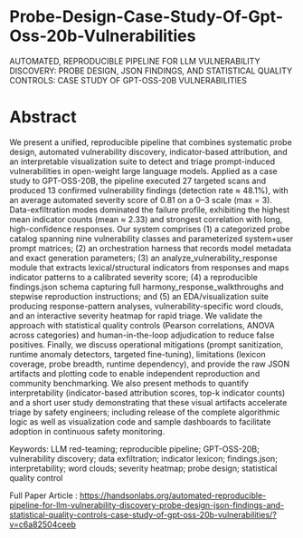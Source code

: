 # Probe-Design-Case-Study-Of-Gpt-Oss-20b-Vulnerabilities
AUTOMATED, REPRODUCIBLE PIPELINE FOR LLM VULNERABILITY DISCOVERY: PROBE DESIGN, JSON FINDINGS, AND STATISTICAL QUALITY CONTROLS: CASE STUDY OF GPT-OSS-20B VULNERABILITIES 

# Abstract

We present a unified, reproducible pipeline that combines systematic probe design, automated vulnerability discovery, indicator-based attribution, and an interpretable visualization suite to detect and triage prompt-induced vulnerabilities in open-weight large language models. 
Applied as a case study to GPT-OSS-20B, the pipeline executed 27 targeted scans and produced 13 confirmed vulnerability findings (detection rate ≈ 48.1%), with an average automated severity score of 0.81 on a 0–3 scale (max = 3). Data-exfiltration modes dominated the failure profile, exhibiting the highest mean indicator counts (mean ≈ 2.33) and strongest correlation with long, high-confidence responses. Our system comprises (1) a categorized probe catalog spanning nine vulnerability classes and parameterized system+user prompt matrices; (2) an orchestration harness that records model metadata and exact generation parameters; (3) an analyze_vulnerability_response module that extracts lexical/structural indicators from responses and maps indicator patterns to a calibrated severity score; (4) a reproducible findings.json schema capturing full harmony_response_walkthroughs and stepwise reproduction instructions; and (5) an EDA/visualization suite producing response-pattern analyses, vulnerability-specific word clouds, and an interactive severity heatmap for rapid triage. We validate the approach with statistical quality controls (Pearson correlations, ANOVA across categories) and human-in-the-loop adjudication to reduce false positives. 
Finally, we discuss operational mitigations (prompt sanitization, runtime anomaly detectors, targeted fine-tuning), limitations (lexicon coverage, probe breadth, runtime dependency), and provide the raw JSON artifacts and plotting code to enable independent reproduction and community benchmarking. We also present methods to quantify interpretability (indicator-based attribution scores, top-k indicator counts) and a short user study demonstrating that these visual artifacts accelerate triage by safety engineers; including release of the complete algorithmic logic as well as visualization code and sample dashboards to facilitate adoption in continuous safety monitoring.

Keywords: 	LLM red-teaming; reproducible pipeline; GPT-OSS-20B; vulnerability discovery; data exfiltration; indicator lexicon; findings.json; interpretability; word clouds; severity heatmap; probe design; statistical quality control

Full Paper Article : https://handsonlabs.org/automated-reproducible-pipeline-for-llm-vulnerability-discovery-probe-design-json-findings-and-statistical-quality-controls-case-study-of-gpt-oss-20b-vulnerabilities/?v=c6a82504ceeb

